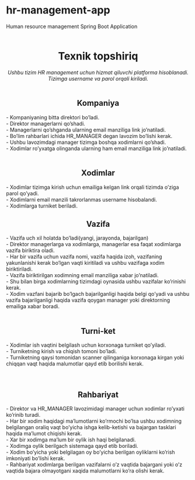 # hr-management-app
Human resource management Spring Boot Application
<br> <br> 
<h1 align="center">Texnik topshiriq</h1>
<p align="center"> <i>
Ushbu tizim HR management uchun hizmat qiluvchi platforma hisoblanadi. <br> Tizimga username va parol orqali kiriladi.</i> <br> <br> 
</p>

<h2 align="center">Kompaniya</h2>
<p>
 - Kompaniyaning bitta direktori bo’ladi.<br> 
 - Direktor managerlarni qo’shadi.<br> 
 - Managerlarni qo’shganda ularning email manziliga link jo’natiladi.<br> 
 - Bo’lim rahbarlari ichida HR_MANAGER degan lavozim bo’lishi kerak. <br> 
 - Ushbu lavozimdagi manager tizimga boshqa xodimlarni qo’shadi.<br> 
 - Xodimlar ro’yxatga olinganda ularning ham email manziliga link jo’natiladi. <br> <br> 
</p>

<h2 align="center">Xodimlar</h2>
<p>
 - Xodimlar tizimga kirish uchun emailiga kelgan link orqali tizimda o’ziga parol qo’yadi.<br> 
 - Xodimlarni email manzili takrorlanmas username hisobalandi.<br> 
 - Xodimlarga turniket beriladi.<br> 
</p>

<h2 align="center">Vazifa</h2>
<p>
 - Vazifa uch xil holatda bo’ladi(yangi, jarayonda, bajarilgan)<br>
 - Direktor managerlarga va xodimlarga, managerlar esa faqat xodimlarga vazifa biriktira oladi.<br>
 - Har bir vazifa uchun vazifa nomi, vazifa  haqida izoh, vazifaning yakunlanishi kerak bo’lgan vaqti kiritiladi va ushbu vazifaga xodim biriktiriladi.<br>
 - Vazifa biriktirilgan xodimning email manziliga xabar jo’natiladi.<br>
 - Shu bilan birga xodimlarning tizimdagi oynasida ushbu vazifalar ko’rinishi kerak.<br>
 - Xodim vazfani bajarib bo’lgach bajarilganligi haqida belgi qo’yadi va ushbu vazifa bajarilganligi haqida vazifa qoygan manager yoki direktorning emailiga xabar boradi.<br><br>
</p>

<h2 align="center">Turni-ket</h2>
<p>
 - Xodimlar ish vaqtini belgilash uchun korxonaga turniket qo’yiladi.<br>
 - Turniketning kirish va chiqish tomoni bo’ladi.<br>
 - Turniketning qaysi tomonidan scanner qilinganiga korxonaga kirgan yoki chiqqan vaqt haqida malumotlar qayd etib borilishi kerak.<br>
<br><br>
</p>

<h2 align="center">Rahbariyat</h2>
<p>
 - Direktor va HR_MANAGER lavozimidagi manager uchun xodimlar ro’yxati ko’rinib turadi.<br>
 - Har bir xodim haqidagi ma’lumotlarni ko’rmochi bo’lsa ushbu xodimning belgilangan oraliq vaqt bo’yicha ishga kelib-ketishi va bajargan tasklari haqida ma’lumot chiqishi kerak.<br>
 - Xar bir xodimga ma’lum bir oylik ish haqi belgilanadi.<br>
 - Xodimga oylik berilgach sistemaga qayd etib boriladi.<br>
 - Xodim bo’yicha yoki belgilagan oy bo’yicha berilgan oyliklarni ko’rish imkoniyati bo’lishi kerak.<br>
 - Rahbariyat xodimlarga berilgan vazifalarni o’z vaqtida bajargani yoki o’z vaqtida bajara olmayotgani xaqida malumotlarni ko’ra olishi kerak.<br>

<br><br>
</p>

